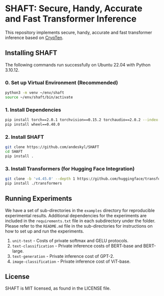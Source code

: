 # SHAFT: Secure, Handy, Accurate and Fast Transformer Inference
This repository implements secure, handy, accurate and fast transformer inference based on [CrypTen](https://github.com/facebookresearch/CrypTen).

## Installing SHAFT
The following commands run successfully on Ubuntu 22.04 with Python 3.10.12.
### 0. Set up Virtual Environment (Recommended)
```bash
python3 -m venv ~/env/shaft
source ~/env/shaft/bin/activate
```
### 1. Install Dependencies
```bash
pip install torch==2.0.1 torchvision==0.15.2 torchaudio==2.0.2 --index-url https://download.pytorch.org/whl/cu118
pip install wheel==0.40.0
```
### 2. Install SHAFT
```bash
git clone https://github.com/andeskyl/SHAFT
cd SHAFT
pip install .
```

### 3. Install Transformers (for Hugging Face Integration)
```bash
git clone -b 'v4.45.0' --depth 1 https://github.com/huggingface/transformers
pip install ./transformers
```

## Running Experiments
We have a set of sub-directories in the `examples` directory for reproducible experimental results. Additional dependencies for the experiments are included in the `requirements.txt` file in each subdirectory under the folder. Please refer to the `README.md` file in the sub-directories for instructions on how to set up and run the experiments.

1. `unit-test` - Costs of private softmax and GELU protocols.
2. `text-classification` - Private inference costs of BERT-base and BERT-large.
3. `text-generation` - Private inference cost of GPT-2.
4. `image-classification` - Private inference cost of ViT-base.

## License
SHAFT is MIT licensed, as found in the LICENSE file.